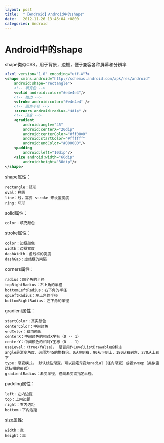 ```yaml
---
layout: post
title:  "【Android】Android中的shape"
date:   2012-11-26 13:46:04 +0800
categories: Android
---
```

# Android中的shape
shape类似CSS，用于背景，边框，便于兼容各种屏幕和分辨率

```xml
<?xml version="1.0" encoding="utf-8"?>
<shape xmlns:android="http://schemas.android.com/apk/res/android" 
    android:shape="rectangle">
    <!-- 填充色 -->
    <solid android:color="#e4e4e4"/>
    <!-- 描边 -->
    <stroke android:color="#e4e4e4" />
    <!-- 圆角半径 -->
    <corners android:radius="4dip" />
    <!-- 渐变 -->
    <gradient 
        android:angle="45"
        android:centerX="20dip"
        android:centerColor="#ff0000"
        android:startColor="#ffffff"
        android:endColor="#000000"/>
    <padding 
        android:left="10dip"/>
    <size android:width="60dip"
        android:height="30dip"/>
</shape>
```

shape属性：

    rectangle：矩形 
    oval：椭圆 
    line：线，需要 stroke 来设置宽度 
    ring：环形 

solid属性：

    color：填充颜色 

stroke属性：

    color：边框颜色 
    width：边框宽度 
    dashWidth：虚线框的宽度 
    dashGap：虚线框的间隔 
    
corners属性：

    radius：四个角的半径 
    topRightRadius：右上角的半径 
    bottomLeftRadius：右下角的半径 
    opLeftRadius：左上角的半径 
    bottomRightRadius：左下角的半径 
    
gradient属性：

    startColor：其实颜色 
    centerColor：中间颜色 
    endColor：结束颜色 
    centerX：中间颜色的相对X坐标（0 -- 1） 
    centerY：中间颜色的相对Y坐标（0 -- 1） 
    useLevel：（true/false）， 是否用作LevelListDrawable的标志 
    angle是渐变角度，必须为45的整数倍。0从左到右，90从下到上，180从右到左，270从上到下 
    type：渐变模式。 默认线性渐变，可以指定渐变为radial（径向渐变）或者sweep（类似雷达扫描的形式） 
    gradientRadius：渐变半径，径向渐变需指定半径。 
    
padding属性：

    left：左内边距 
    top：上内边距 
    right：右内边距 
    bottom：下内边距 
    
size属性:

    width：宽 
    height：高
